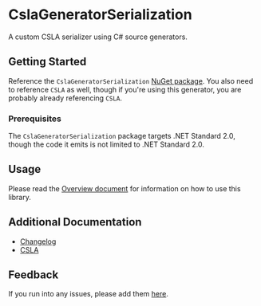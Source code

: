 # CslaGeneratorSerialization

A custom CSLA serializer using C# source generators.

## Getting Started

Reference the `CslaGeneratorSerialization` [NuGet package](https://www.nuget.org/packages/CslaGeneratorSerialization). You also need to reference `CSLA` as well, though if you're using this generator, you are probably already referencing `CSLA`.

### Prerequisites

The `CslaGeneratorSerialization` package targets .NET Standard 2.0, though the code it emits is not limited to .NET Standard 2.0.

## Usage

Please read the [Overview document](https://github.com/JasonBock/CslaGeneratorSerialization/blob/main/docs/Overview.md) for information on how to use this library.

## Additional Documentation

* [Changelog](https://github.com/JasonBock/CslaGeneratorSerialization/blob/main/changelog.md)
* [CSLA](https://github.com/MarimerLLC/csla/)

## Feedback

If you run into any issues, please add them [here](https://github.com/JasonBock/CslaGeneratorSerialization/issues).